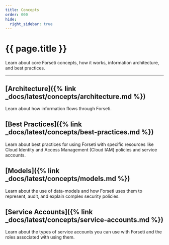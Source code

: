 ```yaml
---
title: Concepts 
order: 000
hide:
  right_sidebar: true
---
```


# {{ page.title }}

Learn about core Forseti concepts, how it works, information architecture, and best practices.

---

## [Architecture]({% link _docs/latest/concepts/architecture.md %})

Learn about how information flows through Forseti.

## [Best Practices]({% link _docs/latest/concepts/best-practices.md %})

Learn about best practices for using Forseti with specific resources like Cloud Identity and
Access Management (Cloud IAM) policies and service accounts.

## [Models]({% link _docs/latest/concepts/models.md %})

Learn about the use of data-models and how Forseti uses them to represent, audit, and explain
complex security policies.

## [Service Accounts]({% link _docs/latest/concepts/service-accounts.md %})

Learn about the types of service accounts you can use with Forseti and the roles associated with
using them.
